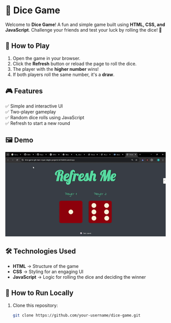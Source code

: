 # 🎲 Dice Game

Welcome to **Dice Game**! A fun and simple game built using **HTML, CSS, and JavaScript**. Challenge your friends and test your luck by rolling the dice! 🎯

## 🚀 How to Play
1. Open the game in your browser.
2. Click the **Refresh** button or reload the page to roll the dice.
3. The player with the **higher number** wins!
4. If both players roll the same number, it's a **draw**.

## 🎮 Features
✅ Simple and interactive UI  
✅ Two-player gameplay  
✅ Random dice rolls using JavaScript  
✅ Refresh to start a new round  

## 🖼 Demo
![Demo](asset/Demo.gif)

## 🛠 Technologies Used
- **HTML** → Structure of the game  
- **CSS** → Styling for an engaging UI  
- **JavaScript** → Logic for rolling the dice and deciding the winner  

## 📂 How to Run Locally
1. Clone this repository:  
   ```bash
   git clone https://github.com/your-username/dice-game.git


